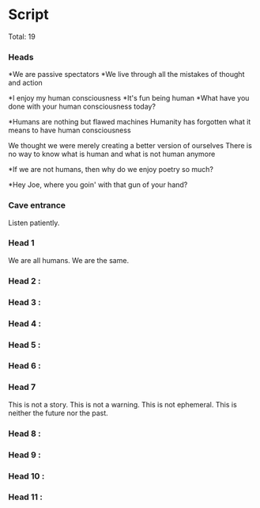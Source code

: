 # Script

Total: 19



### Heads


*We are passive spectators
*We live through all the mistakes of thought and action

*I enjoy my human consciousness
*It's fun being human
*What have you done with your human consciousness today?


*Humans are nothing but flawed machines
Humanity has forgotten what it means to have human consciousness


We thought we were merely creating a better version of ourselves
There is no way to know what is human and what is not human anymore


<!-- What's so special about humans anyway? -->

*If we are not humans, then why do we enjoy poetry so much?

*Hey Joe, where you goin' with that gun of your hand?




### Cave entrance
Listen patiently.

### Head 1
We are all humans.
We are the same.

### Head 2  : 
### Head 3  : 
### Head 4  : 
### Head 5  : 
### Head 6  : 

### Head 7
This is not a story.
This is not a warning.
This is not ephemeral.
This is neither the future nor the past.

### Head 8  : 
### Head 9  : 
### Head 10 : 
### Head 11 : 
